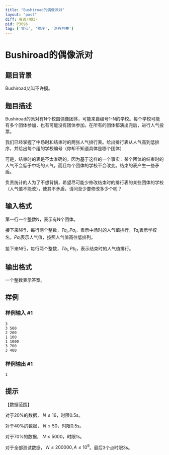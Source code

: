 ```yaml
---
title: "Bushiroad的偶像派对"
layout: "post"
diff: 省选/NOI-
pid: P3696
tag: ['贪心', '排序', '洛谷月赛']
---
```

# Bushiroad的偶像派对
## 题目背景

Bushiroad又叫不许摸。

## 题目描述

Bushiroad的派对有N个校园偶像团体，可能来自编号1-N的学校。每个学校可能有多个团体参加，也有可能没有团体参加。在所有的团体都演出完后，进行人气投票。

我们已经掌握了中场时和结束时的两张人气排行表。给出排行表从人气高到低排序，并给出每个组的学校编号（你却不知道具体是哪个团体）

可是，结束时的表是不太准确的。因为基于这样的一个事实：某个团体的结束时的人气不会低于中场的人气，而且每个团体的学校不会改变。结束的表产生一些矛盾。

负责统计的人为了不想背锅，希望尽可能少修改结束时的排行表的某些团体的学校（人气值不能改），使其不矛盾，请问至少要修改多少个呢？

## 输入格式

第一行一个整数N，表示有N个团体。

接下来N行，每行两个整数，$Ta_i, Pa_i$，表示中场时的人气值排行，$Ta_i$表示学校名。$Pa_i$表示人气值，按照人气值高往低排列。

接下来N行，每行两个整数，$Tb_i, Pb_i$，表示结束时的人气值排行。

## 输出格式

一个整数表示答案。

## 样例

### 样例输入 #1
```
3
3 500
2 200
1 100
1 1000
3 700
3 400
```
### 样例输出 #1
```
1
```
## 提示

【数据范围】

对于20%的数据， $N\le16$，时限0.5s。

对于40%的数据， $N\le50$，时限0.5s。

对于70%的数据， $N\le5000$，时限1s。

对于全部测试数据， $N\le200000, A\le10^9$。最后3个点时限3s。

